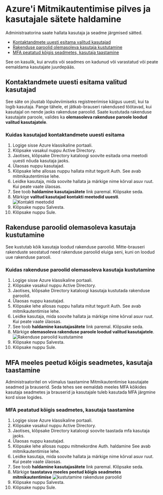 <properties 
    pageTitle="Azure'i Mitmikautentimise aruanded"
    description="See kirjeldatakse, kuidas muuta kasutaja sätteid, näiteks sunnib kasutajate tõendada üles protsessi uuesti teha."
    documentationCenter=""
    services="multi-factor-authentication"
    authors="kgremban"
    manager="femila"
    editor="curtand"/>

<tags
    ms.service="multi-factor-authentication"
    ms.workload="identity"
    ms.tgt_pltfrm="na"
    ms.devlang="na"
    ms.topic="article"
    ms.date="08/04/2016"
    ms.author="kgremban"/>

# <a name="managing-user-settings-with-azure-multi-factor-authentication-in-the-cloud"></a>Azure'i Mitmikautentimise pilves ja kasutajale sätete haldamine

Administraatorina saate hallata kasutaja ja seadme järgmised sätted.  

- [Kontaktandmete uuesti esitama valitud kasutajad](#require-selected-users-to-provide-contact-methods-again)
- [Rakenduse paroolid olemasoleva kasutaja kustutamine](#delete-users-existing-app-passwords)
- [MFA peatatud kõigis seadmetes, kasutaja taastamine](#restore-mfa-on-all-suspended-devices-for-a-user)






See on kasulik, kui arvutis või seadmes on kadunud või varastatud või peate eemaldama kasutajate juurdepääs.


## <a name="require-selected-users-to-provide-contact-methods-again"></a>Kontaktandmete uuesti esitama valitud kasutajad

See säte on jõustab lõpuleviimiseks registreerimise käigus uuesti, kui ta logib kasutaja. Pange tähele, et jätkab-brauseri rakendused töötavad, kui kasutajal on nende jaoks rakenduse paroolid.  Saate kustutada rakenduse kasutajate paroole, valides ka **olemasoleva rakenduse paroole loodud valitud kasutajatele**.

### <a name="how-to-require-users-to-provide-contact-methods-again"></a>Kuidas kasutajad kontaktandmete uuesti esitama




1. Logige sisse Azure klassikaline portaali.
2. Klõpsake vasakul nuppu Active Directory.
3. Jaotises, klõpsake Directory kataloogi soovite esitada oma meetodi uuesti nõuda kasutaja jaoks.
4. Ülaosas nuppu kasutajad.
5. Klõpsake lehe allosas nuppu hallata mitut tegurit Auth. See avab mitmikautentimise lehe.
6. Leidke kasutaja, mida soovite hallata ja märkige nime kõrval asuv ruut. Kui peate vaate ülaosas.
7. See toob **haldamine kasutajasätete** link paremal. Klõpsake seda.
8. Märkige **valitud kasutajad kontakti meetodid uuesti**.
![Kontakti meetodid](./media/multi-factor-authentication-manage-users-and-devices/reproofup.png)
10. Klõpsake nuppu Salvesta.
11. Klõpsake nuppu Sule.

## <a name="delete-users-existing-app-passwords"></a>Rakenduse paroolid olemasoleva kasutaja kustutamine

See kustutab kõik kasutaja loodud rakenduse paroolid. Mitte-brauseri rakenduste seostatud need rakenduse paroolid eluiga seni, kuni on loodud uue rakenduse parooli.

### <a name="how-to-delete-users-existing-app-passwords"></a>Kuidas rakenduse paroolid olemasoleva kasutaja kustutamine

1. Logige sisse Azure klassikaline portaali.
2. Klõpsake vasakul nuppu Active Directory.
3. Jaotises, klõpsake Directory kataloogi kasutaja kustutada rakenduse paroolid.
4. Ülaosas nuppu kasutajad.
5. Klõpsake lehe allosas nuppu hallata mitut tegurit Auth. See avab mitmikautentimise lehe.
6. Leidke kasutaja, mida soovite hallata ja märkige nime kõrval asuv ruut. Kui peate vaate ülaosas.
7. See toob **haldamine kasutajasätete** link paremal. Klõpsake seda.
8. Märkige **olemasoleva rakenduse paroole loodud valitud kasutajatele**.
![Rakenduse paroolid kustutamine](./media/multi-factor-authentication-manage-users-and-devices/deleteapppasswords.png)
10. Klõpsake nuppu Salvesta.
10. Klõpsake nuppu Sule.

## <a name="restore-mfa-on-all-remembered-devices-for-a-user"></a>MFA meeles peetud kõigis seadmetes, kasutaja taastamine

Administraatoritel on võimalus taastamine Mitmikautentimise kasutajate seadmed ja brauserid. Seda tehes see eemaldab meeles MFA kõikides kasutaja seadmetes ja brauserid ja kasutajale tuleb kasutada MFA järgmine kord sisse logides.

### <a name="how-to-restore-mfa-on-all-suspended-devices-for-a-user"></a>MFA peatatud kõigis seadmetes, kasutaja taastamine

1. Logige sisse Azure klassikaline portaali.
2. Klõpsake vasakul nuppu Active Directory.
3. Jaotises, klõpsake Directory kataloogi soovite taastada mfa kasutaja jaoks.
4. Ülaosas nuppu kasutajad.
5. Klõpsake lehe allosas nuppu mitmekordne Auth. haldamine See avab mitmikautentimise lehe.
6. Leidke kasutaja, mida soovite hallata ja märkige nime kõrval asuv ruut. Kui peate vaate ülaosas.
7. See toob **haldamine kasutajasätete** link paremal. Klõpsake seda.
8. Märkige **taastatava meeles peetud kõigis seadmetes mitmikautentimise**
![kustutamine rakenduse paroolid](./media/multi-factor-authentication-manage-users-and-devices/rememberdevices.png)
9. Klõpsake nuppu Salvesta.
10. Klõpsake nuppu Sule.
